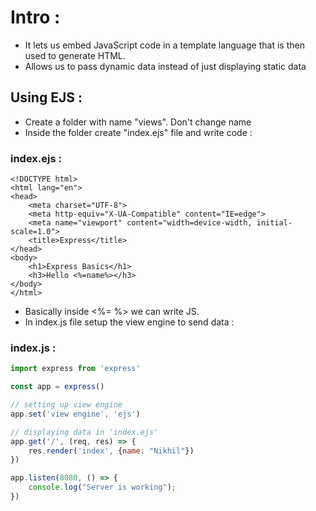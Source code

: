 # Intro :

- It lets us embed JavaScript code in a template language that is then used to generate HTML.
- Allows us to pass dynamic data instead of just displaying static data

## Using EJS :

- Create a folder with name "views". Don't change name
- Inside the folder create "index.ejs" file and write code :

### index.ejs :

```ejs
<!DOCTYPE html>
<html lang="en">
<head>
    <meta charset="UTF-8">
    <meta http-equiv="X-UA-Compatible" content="IE=edge">
    <meta name="viewport" content="width=device-width, initial-scale=1.0">
    <title>Express</title>
</head>
<body>
    <h1>Express Basics</h1>
    <h3>Hello <%=name%></h3>
</body>
</html>
```
- Basically inside <%= %> we can write JS.
- In index.js file setup the view engine to send data :

### index.js :
```js
import express from 'express'

const app = express()

// setting up view engine
app.set('view engine', 'ejs')

// displaying data in 'index.ejs'
app.get('/', (req, res) => {
    res.render('index', {name: "Nikhil"})
})

app.listen(8080, () => {
    console.log("Server is working");
})
```













